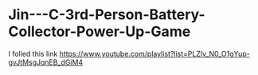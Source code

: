 # Jin---C-3rd-Person-Battery-Collector-Power-Up-Game


I folled this link https://www.youtube.com/playlist?list=PLZlv_N0_O1gYup-gvJtMsgJqnEB_dGiM4

